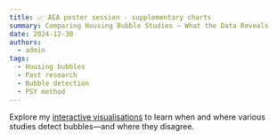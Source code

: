 ```yaml
---
title: 📈 AEA poster session - supplementary charts
summary: Comparing Housing Bubble Studies — What the Data Reveals
date: 2024-12-30
authors:
  - admin
tags:
  - Housing bubbles
  - Past research
  - Bubble detection
  - PSY method
---
```


Explore my [interactive visualisations](../project/visualizations/) to learn when and where various studies detect bubbles—and where they disagree.



